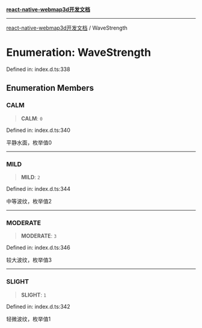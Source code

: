[**react-native-webmap3d开发文档**](../README.md)

***

[react-native-webmap3d开发文档](../globals.md) / WaveStrength

# Enumeration: WaveStrength

Defined in: index.d.ts:338

## Enumeration Members

### CALM

> **CALM**: `0`

Defined in: index.d.ts:340

平静水面，枚举值0

***

### MILD

> **MILD**: `2`

Defined in: index.d.ts:344

中等波纹，枚举值2

***

### MODERATE

> **MODERATE**: `3`

Defined in: index.d.ts:346

较大波纹，枚举值3

***

### SLIGHT

> **SLIGHT**: `1`

Defined in: index.d.ts:342

轻微波纹，枚举值1
